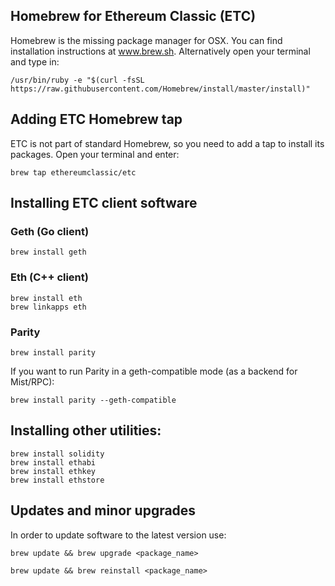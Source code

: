 ## Homebrew for Ethereum Classic (ETC)

Homebrew is the missing package manager for OSX. You can find installation instructions at www.brew.sh. Alternatively open your terminal and type in:

```
/usr/bin/ruby -e "$(curl -fsSL https://raw.githubusercontent.com/Homebrew/install/master/install)"
```

## Adding ETC Homebrew tap

ETC is not part of standard Homebrew, so you need to add a tap to install its packages. Open your terminal and enter:

```
brew tap ethereumclassic/etc
```

## Installing ETC client software

### Geth (Go client)
```
brew install geth
```

### Eth (C++ client)
```
brew install eth
brew linkapps eth
```

### Parity

```
brew install parity
```

If you want to run Parity in a geth-compatible mode (as a backend for Mist/RPC):

```
brew install parity --geth-compatible
```

## Installing other utilities:

```
brew install solidity
brew install ethabi
brew install ethkey
brew install ethstore
```

## Updates and minor upgrades
In order to update software to the latest version use:

```
brew update && brew upgrade <package_name>
```

```
brew update && brew reinstall <package_name>
```
